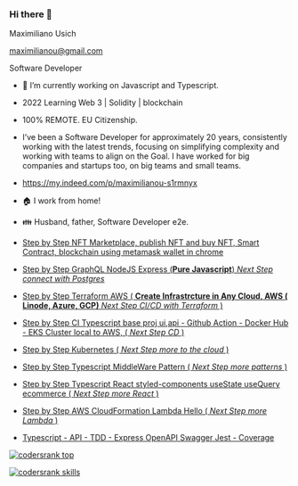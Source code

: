 ### Hi there 👋

<!--
**maximilianou/maximilianou** is a ✨ _special_ ✨ repository because its `README.md` (this file) appears on your GitHub profile.

Here are some ideas to get you started:

- 🔭 I’m currently working on ...
- 🌱 I’m currently learning ...
- 👯 I’m looking to collaborate on ...
- 🤔 I’m looking for help with ...
- 💬 Ask me about ...
- 📫 How to reach me: ...
- 😄 Pronouns: ...
- ⚡ Fun fact: ...
-->

Maximiliano Usich

maximilianou@gmail.com

Software Developer

- 🔭 I’m currently working on Javascript and Typescript.

- 2022 Learning Web 3 | Solidity | blockchain
   
- 100% REMOTE. EU Citizenship.

- I’ve been a Software Developer for approximately 20 years, consistently working with the latest trends, focusing on simplifying complexity and working with teams to align on the Goal. I have worked for big companies and startups too, on big teams and small teams.

- https://my.indeed.com/p/maximilianou-s1rmnyx

- :house: I work from home!

- :family: Husband, father, Software Developer e2e.

- [Step by Step NFT Marketplace, publish NFT and buy NFT, Smart Contract, blockchain using metamask wallet in chrome](https://github.com/maximilianou/weekly47)
- [Step by Step GraphQL NodeJS Express (**Pure Javascript**) *Next Step connect with Postgres*](https://github.com/maximilianou/weekly32)
- [Step by Step Terraform AWS ( **Create Infrastrcture in Any Cloud, AWS ( Linode, Azure, GCP)** *Next Step CI/CD with Terraform* ) ](https://github.com/maximilianou/weekly31)
- [Step by Step CI Typescript base proj ui,api - Github Action - Docker Hub - EKS Cluster local to AWS, ( *Next Step CD* ) ](https://github.com/maximilianou/weekly30)
- [Step by Step Kubernetes ( *Next Step more to the cloud* ) ](https://github.com/maximilianou/weekly28)
- [Step by Step Typescript MiddleWare Pattern ( *Next Step more patterns* ) ](https://github.com/maximilianou/weekly27)
- [Step by Step Typescript React styled-components useState useQuery ecommerce ( *Next Step more React* ) ](https://github.com/maximilianou/weekly25)
- [Step by Step AWS CloudFormation Lambda Hello  ( *Next Step more Lambda* ) ](https://github.com/maximilianou/weekly23)
- [Typescript - API - TDD - Express OpenAPI Swagger Jest - Coverage](https://github.com/maximilianou/weekly22)

[![codersrank top](https://cr-ss-service.azurewebsites.net/api/ScreenShot?widget=summary&username=maximilianou)](https://cr-ss-service.azurewebsites.net/api/ScreenShot?widget=summary&username=maximilianou)

[![codersrank skills](https://cr-skills-chart-widget.azurewebsites.net/api/api?username=maximilianou)](https://cr-skills-chart-widget.azurewebsites.net/api/api?username=maximilianou)
